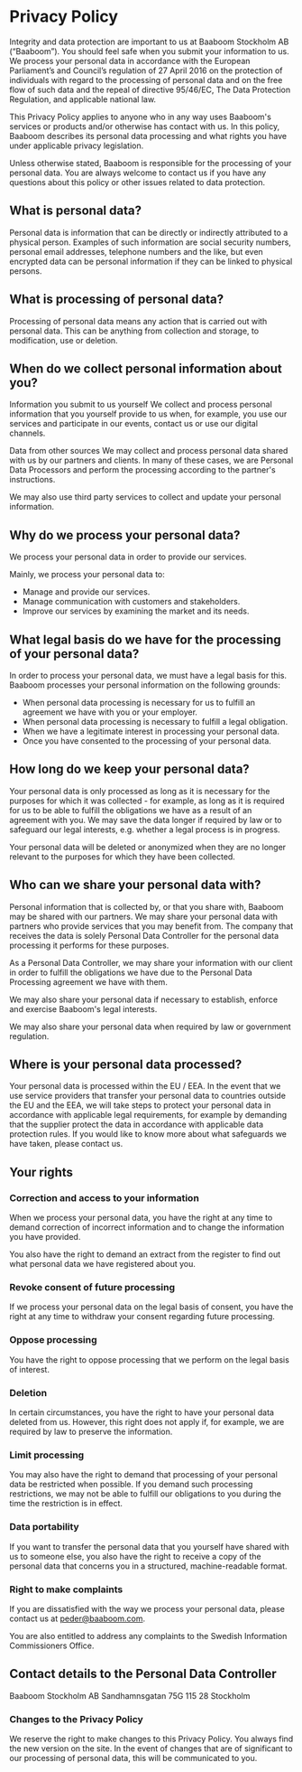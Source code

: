 # Privacy Policy

Integrity and data protection are important to us at Baaboom Stockholm AB (“Baaboom”). You should feel safe when you submit your information to us. We process your personal data in accordance with the European Parliament’s and Council’s regulation of 27 April 2016 on the protection of individuals with regard to the processing of personal data and on the free flow of such data and the repeal of directive 95/46/EC, The Data Protection Regulation, and applicable national law.

This Privacy Policy applies to anyone who in any way uses Baaboom's services or products and/or otherwise has contact with us. In this policy, Baaboom describes its personal data processing and what rights you have under applicable privacy legislation.

Unless otherwise stated, Baaboom is responsible for the processing of your personal data. You are always welcome to contact us if you have any questions about this policy or other issues related to data protection.

## What is personal data?

Personal data is information that can be directly or indirectly attributed to a physical person. Examples of such information are social security numbers, personal email addresses, telephone numbers and the like, but even encrypted data can be personal information if they can be linked to physical persons.

## What is processing of personal data?

Processing of personal data means any action that is carried out with personal data. This can be anything from collection and storage, to modification, use or deletion.

## When do we collect personal information about you?

Information you submit to us yourself
We collect and process personal information that you yourself provide to us when, for example, you use our services and participate in our events, contact us or use our digital channels.

Data from other sources
We may collect and process personal data shared with us by our partners and clients. In many of these cases, we are Personal Data Processors and perform the processing according to the partner's instructions.

We may also use third party services to collect and update your personal information.

## Why do we process your personal data?

We process your personal data in order to provide our services.

Mainly, we process your personal data to:

- Manage and provide our services.
- Manage communication with customers and stakeholders.
- Improve our services by examining the market and its needs.

## What legal basis do we have for the processing of your personal data?

In order to process your personal data, we must have a legal basis for this. Baaboom processes your personal information on the following grounds:

- When personal data processing is necessary for us to fulfill an agreement we have with you or your employer.
- When personal data processing is necessary to fulfill a legal obligation.
- When we have a legitimate interest in processing your personal data.
- Once you have consented to the processing of your personal data.

## How long do we keep your personal data?

Your personal data is only processed as long as it is necessary for the purposes for which it was collected - for example, as long as it is required for us to be able to fulfill the obligations we have as a result of an agreement with you. We may save the data longer if required by law or to safeguard our legal interests, e.g. whether a legal process is in progress.

Your personal data will be deleted or anonymized when they are no longer relevant to the purposes for which they have been collected.

## Who can we share your personal data with?

Personal information that is collected by, or that you share with, Baaboom may be shared with our partners. We may share your personal data with partners who provide services that you may benefit from. The company that receives the data is solely Personal Data Controller for the personal data processing it performs for these purposes.

As a Personal Data Controller, we may share your information with our client in order to fulfill the obligations we have due to the Personal Data Processing agreement we have with them.

We may also share your personal data if necessary to establish, enforce and exercise Baaboom's legal interests.

We may also share your personal data when required by law or government regulation.

## Where is your personal data processed?

Your personal data is processed within the EU / EEA. In the event that we use service providers that transfer your personal data to countries outside the EU and the EEA, we will take steps to protect your personal data in accordance with applicable legal requirements, for example by demanding that the supplier protect the data in accordance with applicable data protection rules. If you would like to know more about what safeguards we have taken, please contact us.

## Your rights

### Correction and access to your information

When we process your personal data, you have the right at any time to demand correction of incorrect information and to change the information you have provided.

You also have the right to demand an extract from the register to find out what personal data we have registered about you.

### Revoke consent of future processing

If we process your personal data on the legal basis of consent, you have the right at any time to withdraw your consent regarding future processing.

### Oppose processing

You have the right to oppose processing that we perform on the legal basis of interest.

### Deletion

In certain circumstances, you have the right to have your personal data deleted from us. However, this right does not apply if, for example, we are required by law to preserve the information.

### Limit processing

You may also have the right to demand that processing of your personal data be restricted when possible. If you demand such processing restrictions, we may not be able to fulfill our obligations to you during the time the restriction is in effect.

### Data portability

If you want to transfer the personal data that you yourself have shared with us to someone else, you also have the right to receive a copy of the personal data that concerns you in a structured, machine-readable format.

### Right to make complaints

If you are dissatisfied with the way we process your personal data, please contact us at peder@baaboom.com.

You are also entitled to address any complaints to the Swedish Information Commissioners Office.

## Contact details to the Personal Data Controller

Baaboom Stockholm AB
Sandhamnsgatan 75G
115 28 Stockholm

### Changes to the Privacy Policy

We reserve the right to make changes to this Privacy Policy. You always find the new version on the site. In the event of changes that are of significant to our processing of personal data, this will be communicated to you.
